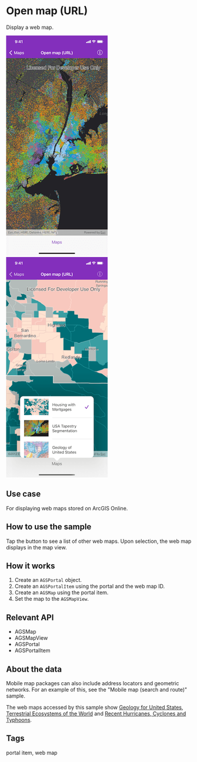 # Open map (URL)

Display a web map.

![Image of open map URL 1](open-map-url-1.png)
![Image of open map URL 2](open-map-url-2.png)

## Use case

For displaying web maps stored on ArcGIS Online.

## How to use the sample

Tap the button to see a list of other web maps. Upon selection, the web map displays in the map view.

## How it works

1. Create an `AGSPortal` object.
2. Create an `AGSPortalItem` using the portal and the web map ID.
3. Create an `AGSMap` using the portal item.
4. Set the map to the `AGSMapView`.

## Relevant API

* AGSMap
* AGSMapView
* AGSPortal
* AGSPortalItem

## About the data

Mobile map packages can also include address locators and geometric networks. For an example of this, see the "Mobile map (search and route)" sample.

The web maps accessed by this sample show [Geology for United States](https://arcgis.com/home/item.html?id=92ad152b9da94dee89b9e387dfe21acd),   [Terrestrial Ecosystems of the World](https://arcgis.com/home/item.html?id=5be0bc3ee36c4e058f7b3cebc21c74e6) and [Recent Hurricanes, Cyclones and Typhoons](https://arcgis.com/home/item.html?id=064f2e898b094a17b84e4a4cd5e5f549).

## Tags

portal item, web map
